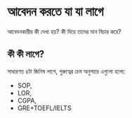 # আবেদন করতে যা যা লাগে

আবেদনকারীর কী দেখা হয়? কী দিয়ে তাদের মান বিচার করে?

## কী কী লাগে?

সাধারণত ৪টা জিনিষ লাগে, গুরুত্বের ক্রম অনুসারে এগুলো হলো:‌

- ​SOP,
- ​LOR,
- ​CGPA,
- ​GRE+TOEFL/IELTS​
